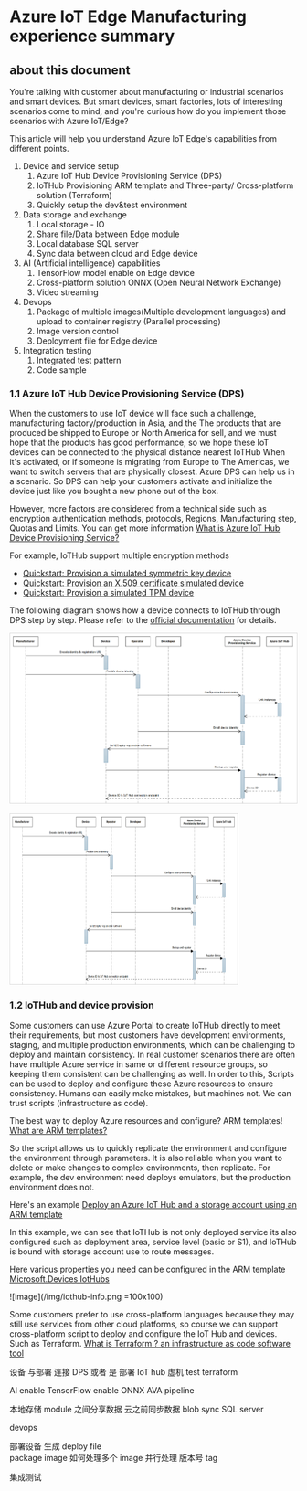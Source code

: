 # Azure IoT Edge Manufacturing experience summary

## about this document

You're talking with customer about manufacturing or industrial scenarios and smart devices. But smart devices, smart factories, lots of interesting scenarios come to mind, and you're curious how do you implement those scenarios with Azure IoT/Edge?

This article will help you understand Azure IoT Edge's capabilities from different points.

1. Device and service setup
   1. Azure IoT Hub Device Provisioning Service (DPS)
   2. IoTHub Provisioning ARM template and Three-party/ Cross-platform solution (Terraform)
   3. Quickly setup the dev&test environment
2. Data storage and exchange
   1. Local storage - IO
   2. Share file/Data between Edge module
   3. Local database SQL server
   4. Sync data between cloud and Edge device
3. AI (Artificial intelligence) capabilities
   1. TensorFlow model enable on Edge device
   2. Cross-platform solution ONNX (Open Neural Network Exchange)
   3. Video streaming
4. Devops
   1. Package of multiple images(Multiple development languages) and upload to container registry (Parallel processing)
   2. Image version control
   3. Deployment file for Edge device
5. Integration testing
   1. Integrated test pattern
   2. Code sample

### 1.1 Azure IoT Hub Device Provisioning Service (DPS)

When the customers to use IoT device will face such a challenge, manufacturing factory/production in Asia, and the The products that are produced be shipped to Europe or North America for sell, and we must hope that the products has good performance, so we hope these IoT devices can be connected to the physical distance nearest IoTHub When it's activated, or if someone is migrating from Europe to The Americas, we want to switch servers that are physically closest. Azure DPS can help us in a scenario.
So DPS can help your customers activate and initialize the device just like you bought a new phone out of the box.

However, more factors are considered from a technical side such as encryption authentication methods, protocols, Regions, Manufacturing step, Quotas and Limits. You can get more information [What is Azure IoT Hub Device Provisioning Service?](https://docs.microsoft.com/en-us/azure/iot-dps/about-iot-dps)

For example, IoTHub support multiple encryption methods

- [Quickstart: Provision a simulated symmetric key device](https://docs.microsoft.com/en-us/azure/iot-dps/quick-create-simulated-device-symm-key?pivots=programming-language-csharp)
- [Quickstart: Provision an X.509 certificate simulated device](https://docs.microsoft.com/en-us/azure/iot-dps/quick-create-simulated-device-x509?tabs=windows&pivots=programming-language-csharp)
- [Quickstart: Provision a simulated TPM device](https://docs.microsoft.com/en-us/azure/iot-dps/quick-create-simulated-device-tpm?pivots=programming-language-csharp)

The following diagram shows how a device connects to IoTHub through DPS step by step. Please refer to the [official documentation](https://docs.microsoft.com/en-us/azure/iot-dps/concepts-roles-operations) for details.

![image](/img/sequence-auto-provision-device-vs.png)

<img src="/img/sequence-auto-provision-device-vs.png" width = "400" height = "300" />

### 1.2 IoTHub and device provision

Some customers can use Azure Portal to create IoTHub directly to meet their requirements, but most customers have development environments, staging, and multiple production environments, which can be challenging to deploy and maintain consistency.
In real customer scenarios there are often have multiple Azure service in same or different resource groups, so keeping them consistent can be challenging as well. In order to this, Scripts can be used to deploy and configure these Azure resources to ensure consistency. Humans can easily make mistakes, but machines not. We can trust scripts (infrastructure as code).

The best way to deploy Azure resources and configure? ARM templates! [What are ARM templates?](https://docs.microsoft.com/en-us/azure/azure-resource-manager/templates/overview)

So the script allows us to quickly replicate the environment and configure the environment through parameters. It is also reliable when you want to delete or make changes to complex environments, then replicate. For example, the dev environment need deploys emulators, but the production environment does not.

Here's an example
[Deploy an Azure IoT Hub and a storage account using an ARM template](https://docs.microsoft.com/en-us/azure/iot-hub/horizontal-arm-route-messages)

In this example, we can see that IoTHub is not only deployed service its also configured such as deployment area, service level (basic or S1), and IoTHub is bound with storage account use to route messages.

Here various properties you need can be configured in the ARM template
[Microsoft.Devices IotHubs](https://docs.microsoft.com/en-us/azure/templates/microsoft.devices/iothubs?tabs=bicep)

![image](/img/iothub-info.png =100x100)

Some customers prefer to use cross-platform languages because they may still use services from other cloud platforms, so course we can support cross-platform script to deploy and configure the IoT Hub and devices. Such as Terraform. [What is Terraform ? an infrastructure as code software tool](https://learn.hashicorp.com/terraform)

设备 与部署 连接  DPS
或者 是 部署 IoT hub 虚机
test terraform

AI enable
TensorFlow enable
ONNX
AVA pipeline

本地存储
module 之间分享数据
云之前同步数据  blob sync
SQL server

devops

部署设备
生成 deploy file  
package image
如何处理多个 image 并行处理
版本号 tag

集成测试
